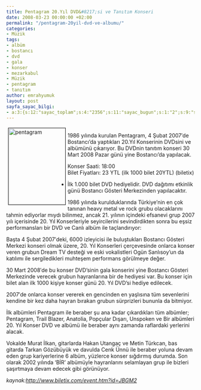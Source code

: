 ```yaml
---
title: Pentagram 20.Yıl DVD&#8217;si ve Tanıtım Konseri
date: 2008-03-23 00:00:00 +02:00
permalink: "/pentagram-20yil-dvd-ve-albumu/"
categories:
- Müzik
tags:
- albüm
- bostancı
- dvd
- gala
- konser
- mezarkabul
- Müzik
- pentagram
- tanıtım
author: emrahyumuk
layout: post
sayfa_sayac_bilgi:
- a:3:{s:12:"sayac_toplam";s:4:"2356";s:11:"sayac_bugun";s:1:"2";s:9:"son_okuma";s:10:"1364756576";}
---
```


<img src="http://img227.imageshack.us/img227/7528/pentagramqf5.gif" alt="pentagram" align="left" border="1" height="204" hspace="5" vspace="5" width="152" /><span style="color: black"><span style="font-size: 8pt; line-height: 1.3em"></span></span>  
1986 yılında kurulan Pentagram, 4 Şubat 2007&#8242;de Bostancı&#8217;da yaptıkları 20.Yıl Konserinin DVDsini ve albümünü çıkarıyor. Bu DVDnin tanıtım konseri 30 Mart 2008 Pazar günü yine Bostancı&#8217;da yapılacak.

Konser Saati: 18:00  
Bilet Fiyatları: 23 YTL (ilk 1000 bilet 20YTL) (biletix)  
- İlk 1.000 bilet DVD hediyelidir. DVD dağıtımı etkinlik günü Bostancı Gösteri Merkezinden yapılacaktır.

<!--more-->

1986 yılında kurulduklarında Türkiye&#8217;nin en çok tanınan heavy metal ve rock grubu olacaklarını tahmin ediyorlar mıydı bilinmez, ancak 21. yılının içindeki efsanevi grup 2007 yılı içerisinde 20. Yıl Konserleriyle seyircilerini sevindirdikten sonra bu eşsiz performansları bir DVD ve Canlı albüm ile taçlandırıyor:

Başta 4 Şubat 2007&#8242;deki, 6000 izleyicisi ile buluştukları Bostancı Gösteri Merkezi konseri olmak üzere, 20. Yıl Konserleri çerçevesinde onlarca konser veren grubun Dream TV desteği ve eski vokalistleri Ogün Sanlısoy&#8217;un da katılımı ile sergiledikleri muhteşem performans görülmeye değer.

30 Mart 2008&#8242;de bu konser DVD&#8217;sinin gala konserini yine Bostancı Gösteri Merkezinde verecek grubun hayranlarına bir de hediyesi var. Bu konser için bilet alan ilk 1000 kişiye konser günü 20. Yıl DVD&#8217;si hediye edilecek.

2007&#8242;de onlarca konser vererek en gencinden en yaşlısına tüm sevenlerini kendine bir kez daha hayran bırakan grubun sürprizleri bununla da bitmiyor.

İlk albümleri Pentagram ile beraber şu ana kadar çıkardıkları tüm albümler; Pentagram, Trail Blazer, Anatolia, Popçular Dışarı, Unspoken ve Bir albümleri 20. Yıl Konser DVD ve albümü ile beraber aynı zamanda raflardaki yerlerini alacak.

Vokalde Murat İlkan, gitarlarda Hakan Utangaç ve Metin Türkcan, bas gitarda Tarkan Gözübüyük ve davulda Cenk Ünnü ile beraber yoluna devam eden grup kariyerlerine 6 albüm, yüzlerce konser sığdırmış durumda. Son olarak 2002 yılında &#8216;BİR&#8217; albümüyle hayranlarını selamlayan grup ile bizleri şaşırtmaya devam edecek gibi görünüyor.

<address>
  kaynak:<a href="http://www.biletix.com/event.htm?id=JBGM2" target="_blank">http://www.biletix.com/event.htm?id=JBGM2 </a><br />
</address>